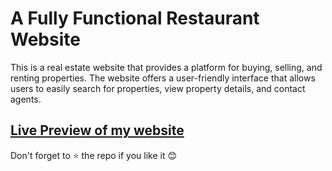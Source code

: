 
  
# <h1> A Fully Functional Restaurant Website </h1> 

This is a real estate website that provides a platform for buying, selling, and renting properties. The website offers a user-friendly interface that allows users to easily search for properties, view property details, and contact agents.

## [Live Preview of my website](https://veggievortex.vercel.app/)



Don't forget to :star: the repo if you like it :blush: 

